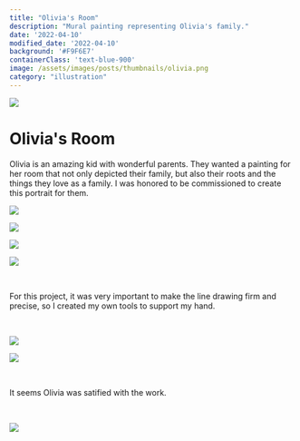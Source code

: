 ```yaml
---
title: "Olivia's Room"
description: "Mural painting representing Olivia's family."
date: '2022-04-10'
modified_date: '2022-04-10'
background: '#F9F6E7'
containerClass: 'text-blue-900'
image: /assets/images/posts/thumbnails/olivia.png
category: "illustration"
---
```


![](/assets/images/posts/olivia/001.png)
# Olivia's Room

Olivia is an amazing kid with wonderful parents. They wanted a painting for her room that not only depicted their family, but also their roots and the things they love as a family. I was honored to be commissioned to create this portrait for them.

![](/assets/images/posts/olivia/h1.png)

![](/assets/images/posts/olivia/002.png)

![](/assets/images/posts/olivia/h3.png)

![](/assets/images/posts/olivia/003.png)

<br/>

For this project, it was very important to make the line drawing firm and precise, so I created my own tools to support my hand.

<br/>

![](/assets/images/posts/olivia/004.png)

![](/assets/images/posts/olivia/005.png)

<br/>

It seems Olivia was satified with the work.

<br/>

![](/assets/images/posts/olivia/h2.png)